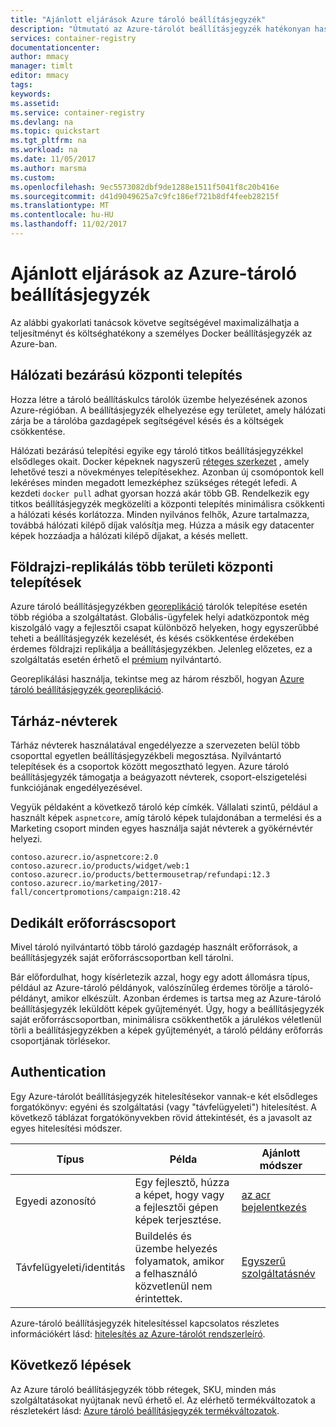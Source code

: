 ```yaml
---
title: "Ajánlott eljárások Azure tároló beállításjegyzék"
description: "Útmutató az Azure-tárolót beállításjegyzék hatékonyan használja az alábbi gyakorlati tanácsok követve."
services: container-registry
documentationcenter: 
author: mmacy
manager: timlt
editor: mmacy
tags: 
keywords: 
ms.assetid: 
ms.service: container-registry
ms.devlang: na
ms.topic: quickstart
ms.tgt_pltfrm: na
ms.workload: na
ms.date: 11/05/2017
ms.author: marsma
ms.custom: 
ms.openlocfilehash: 9ec5573082dbf9de1288e1511f5041f8c20b416e
ms.sourcegitcommit: d41d9049625a7c9fc186ef721b8df4feeb28215f
ms.translationtype: MT
ms.contentlocale: hu-HU
ms.lasthandoff: 11/02/2017
---
```

# <a name="best-practices-for-azure-container-registry"></a>Ajánlott eljárások az Azure-tároló beállításjegyzék

Az alábbi gyakorlati tanácsok követve segítségével maximalizálhatja a teljesítményt és költséghatékony a személyes Docker beállításjegyzék az Azure-ban.

## <a name="network-close-deployment"></a>Hálózati bezárású központi telepítés

Hozza létre a tároló beállításkulcs tárolók üzembe helyezésének azonos Azure-régióban. A beállításjegyzék elhelyezése egy területet, amely hálózati zárja be a tárolóba gazdagépek segítségével késés és a költségek csökkentése.

Hálózati bezárású telepítési egyike egy tároló titkos beállításjegyzékkel elsődleges okait. Docker képeknek nagyszerű [réteges szerkezet](https://docs.docker.com/engine/userguide/storagedriver/imagesandcontainers/) , amely lehetővé teszi a növekményes telepítésekhez. Azonban új csomópontok kell lekéréses minden megadott lemezképhez szükséges rétegét lefedi. A kezdeti `docker pull` adhat gyorsan hozzá akár több GB. Rendelkezik egy titkos beállításjegyzék megközelíti a központi telepítés minimálisra csökkenti a hálózati késés korlátozza.
Minden nyilvános felhők, Azure tartalmazza, továbbá hálózati kilépő díjak valósítja meg. Húzza a másik egy datacenter képek hozzáadja a hálózati kilépő díjakat, a késés mellett.

## <a name="geo-replicate-multi-region-deployments"></a>Földrajzi-replikálás több területi központi telepítések

Azure tároló beállításjegyzékben [georeplikáció](container-registry-geo-replication.md) tárolók telepítése esetén több régióba a szolgáltatást. Globális-ügyfelek helyi adatközpontok még kiszolgáló vagy a fejlesztői csapat különböző helyeken, hogy egyszerűbbé teheti a beállításjegyzék kezelését, és késés csökkentése érdekében érdemes földrajzi replikálja a beállításjegyzékben. Jelenleg előzetes, ez a szolgáltatás esetén érhető el [prémium](container-registry-skus.md#premium) nyilvántartó.

Georeplikálási használja, tekintse meg az három részből, hogyan [Azure tároló beállításjegyzék georeplikáció](container-registry-tutorial-prepare-registry.md).

## <a name="repository-namespaces"></a>Tárház-névterek

Tárház névterek használatával engedélyezze a szervezeten belül több csoporttal egyetlen beállításjegyzékbeli megosztása. Nyilvántartó telepítések és a csoportok között megosztható legyen. Azure tároló beállításjegyzék támogatja a beágyazott névterek, csoport-elszigetelési funkciójának engedélyezésével.

Vegyük példaként a következő tároló kép címkék. Vállalati szintű, például a használt képek `aspnetcore`, amíg tároló képek tulajdonában a termelési és a Marketing csoport minden egyes használja saját névterek a gyökérnévtér helyezi.

```
contoso.azurecr.io/aspnetcore:2.0
contoso.azurecr.io/products/widget/web:1
contoso.azurecr.io/products/bettermousetrap/refundapi:12.3
contoso.azurecr.io/marketing/2017-fall/concertpromotions/campaign:218.42
```

## <a name="dedicated-resource-group"></a>Dedikált erőforráscsoport

Mivel tároló nyilvántartó több tároló gazdagép használt erőforrások, a beállításjegyzék saját erőforráscsoportban kell tárolni.

Bár előfordulhat, hogy kísérletezik azzal, hogy egy adott állomásra típus, például az Azure-tároló példányok, valószínűleg érdemes törölje a tároló-példányt, amikor elkészült. Azonban érdemes is tartsa meg az Azure-tároló beállításjegyzék leküldött képek gyűjteményét. Úgy, hogy a beállításjegyzék saját erőforráscsoportban, minimálisra csökkenthetők a járulékos véletlenül törli a beállításjegyzékben a képek gyűjteményét, a tároló példány erőforrás csoportjának törlésekor.

## <a name="authentication"></a>Authentication

Egy Azure-tárolót beállításjegyzék hitelesítésekor vannak-e két elsődleges forgatókönyv: egyéni és szolgáltatási (vagy "távfelügyeleti") hitelesítést. A következő táblázat forgatókönyvekben rövid áttekintését, és a javasolt az egyes hitelesítési módszer.

| Típus | Példa | Ajánlott módszer |
|---|---|---|
| Egyedi azonosító | Egy fejlesztő, húzza a képet, hogy vagy a fejlesztői gépen képek terjesztése. | [az acr bejelentkezés](/cli/azure/acr?view=azure-cli-latest#az_acr_login) |
| Távfelügyeleti/identitás | Buildelés és üzembe helyezés folyamatok, amikor a felhasználó közvetlenül nem érintettek. | [Egyszerű szolgáltatásnév](container-registry-authentication.md#service-principal) |

Azure-tároló beállításjegyzék hitelesítéssel kapcsolatos részletes információkért lásd: [hitelesítés az Azure-tárolót rendszerleíró](container-registry-authentication.md).

## <a name="next-steps"></a>Következő lépések

Az Azure tároló beállításjegyzék több rétegek, SKU, minden más szolgáltatásokat nyújtanak nevű érhető el. Az elérhető termékváltozatok a részletekért lásd: [Azure tároló beállításjegyzék termékváltozatok](container-registry-skus.md).